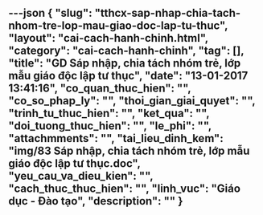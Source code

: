---json
{
    "slug": "tthcx-sap-nhap-chia-tach-nhom-tre-lop-mau-giao-doc-lap-tu-thuc",
    "layout": "cai-cach-hanh-chinh.html",
    "category": "cai-cach-hanh-chinh",
    "tag": [],
    "title": "GD Sáp nhập, chia tách nhóm trẻ, lớp mẫu giáo độc lập tư thục",
    "date": "13-01-2017 13:41:16",
    "co_quan_thuc_hien": "",
    "co_so_phap_ly": "",
    "thoi_gian_giai_quyet": "",
    "trinh_tu_thuc_hien": "",
    "ket_qua": "",
    "doi_tuong_thuc_hien": "",
    "le_phi": "",
    "attachmments": "",
    "tai_lieu_dinh_kem": "img/83 Sáp nhập, chia tách nhóm trẻ, lớp mẫu giáo độc lập tư thục.doc",
    "yeu_cau_va_dieu_kien": "",
    "cach_thuc_thuc_hien": "",
    "linh_vuc": "Giáo dục - Đào tạo",
    "description": ""
}
---
